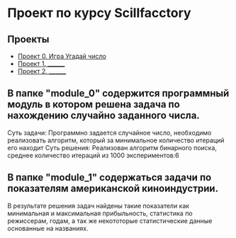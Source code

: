 # Проект по курсу Scillfacctory

## Проекты

* [Проект 0. Игра Угадай число][def]
* [Проект 1. ______](_________)
* [Проект 2. ______](_________)

## В папке "module_0" содержится программный модуль в котором решена задача по нахождению случайно заданного числа.
Суть задачи:
Программно задается случайное число, необходимо реализовать алгоритм,
который за минимальное количество итераций его находит
Суть решения:
Реализован алгоритм бинарного поиска, среднее количество итераций
из 1000 экспериментов:6
## В папке "module_1" содержаться задачи по показателям американской киноиндустрии. 
В результате решения задач найдены такие показатели как минимальная и максимальная прибыльность, статистика по режиссерам, годам, а так же некототорые статистические данные основанные на названиях.


[def]: https://github.com/aredkin-u/skillfactory_rds/tree/main/module_0